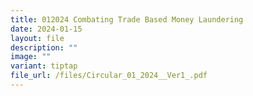 ```yaml
---
title: 012024 Combating Trade Based Money Laundering
date: 2024-01-15
layout: file
description: ""
image: ""
variant: tiptap
file_url: /files/Circular_01_2024__Ver1_.pdf
---
```


